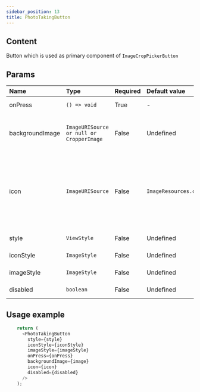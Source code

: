 ```yaml
---
sidebar_position: 13
title: PhotoTakingButton
---
```


## Content

Button which is used as primary component of `ImageCropPickerButton`

## Params

| Name            | Type           | Required       | Default value  | Description
|:----------------|:---------------|:---------------|:---------------|:---------------------------    
| onPress   | `() => void`         | True           | -              | On press callback
| backgroundImage        | `ImageURISource or null or CropperImage`         | False          | Undefined       | Selected image which will be shown and used
| icon        | `ImageURISource`         | False          | `ImageResources.camera`       | Icon which will be shown when image is not present and over the selected image
| style        | `ViewStyle`         | False          | Undefined       | Style of button
| iconStyle        | `ImageStyle`         | False          | Undefined       | Style of icon
| imageStyle        | `ImageStyle`         | False          | Undefined       | Style of image
| disabled        | `boolean`         | False          | Undefined       | Is button disabled


## Usage example

```typescript jsx
    return (
      <PhotoTakingButton
        style={style}
        iconStyle={iconStyle}
        imageStyle={imageStyle}
        onPress={onPress}
        backgroundImage={image}
        icon={icon}
        disabled={disabled}
      />
    );
```
